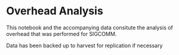 # Overhead Analysis
This notebook and the accompanying data consitute the analysis of overhead
that was performed for SIGCOMM.

Data has been backed up to harvest for replication if necessary
